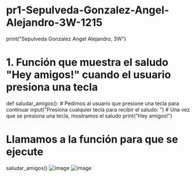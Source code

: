 # pr1-Sepulveda-Gonzalez-Angel-Alejandro-3W-1215
print("Sepulveda Gonzalez Angel Alejandro, 3W")
# 1. Función que muestra el saludo "Hey amigos!" cuando el usuario presiona una tecla
def saludar_amigos():
    # Pedimos al usuario que presione una tecla para continuar
    input("Presiona cualquier tecla para recibir el saludo: ")
    # Una vez que se presiona una tecla, mostramos el saludo
    print("Hey amigos!")

# Llamamos a la función para que se ejecute
saludar_amigos()
![image](https://github.com/user-attachments/assets/4a2fdbd9-a0be-4e5c-9ee0-d30485f83af7)
![image](https://github.com/user-attachments/assets/a49e1794-9400-43cf-abf2-9f15c8d36b40)
